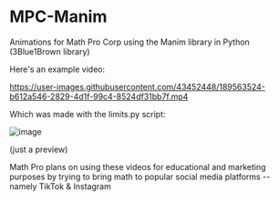 # MPC-Manim
Animations for Math Pro Corp using the Manim library in Python (3Blue1Brown library)

Here's an example video:

https://user-images.githubusercontent.com/43452448/189563524-b612a546-2829-4d1f-99c4-8524df31bb7f.mp4

Which was made with the limits.py script:

![image](https://user-images.githubusercontent.com/43452448/189563814-83f53c45-cb52-4dcc-b7ea-a468c0dffc89.png)

(just a preview)



Math Pro plans on using these videos for educational and marketing purposes by trying to bring math to popular social media platforms -- namely TikTok & Instagram
